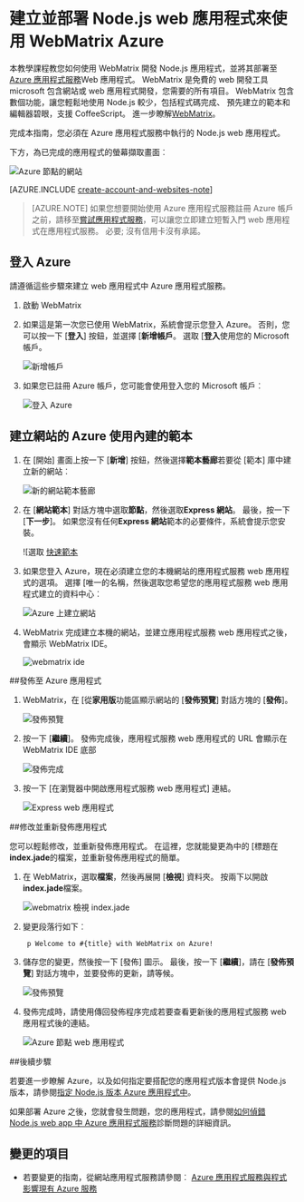 <properties 
    pageTitle="建立並部署 Node.js web 應用程式來使用 WebMatrix Azure" 
    description="此教學課程會指導您如何使用 WebMatrix 開發 Node.js 應用程式，並將其部署到 Azure 應用程式服務 Web 應用程式。" 
    services="app-service\web" 
    documentationCenter="nodejs" 
    authors="rmcmurray" 
    manager="wpickett" 
    editor=""/>

<tags 
    ms.service="app-service-web" 
    ms.workload="web" 
    ms.tgt_pltfrm="na" 
    ms.devlang="nodejs" 
    ms.topic="article" 
    ms.date="08/11/2016"
    ms.author="robmcm"/>


# <a name="build-and-deploy-a-nodejs-web-app-to-azure-using-webmatrix"></a>建立並部署 Node.js web 應用程式來使用 WebMatrix Azure

本教學課程教您如何使用 WebMatrix 開發 Node.js 應用程式，並將其部署至[Azure 應用程式服務](http://go.microsoft.com/fwlink/?LinkId=529714)Web 應用程式。 WebMatrix 是免費的 web 開發工具 microsoft 包含網站或 web 應用程式開發，您需要的所有項目。 WebMatrix 包含數個功能，讓您輕鬆地使用 Node.js 較少，包括程式碼完成、 預先建立的範本和編輯器碧眼，支援 CoffeeScript。 進一步瞭解[WebMatrix](https://www.microsoft.com/web/webmatrix/)。

完成本指南，您必須在 Azure 應用程式服務中執行的 Node.js web 應用程式。
 
下方，為已完成的應用程式的螢幕擷取畫面︰

![Azure 節點的網站][webmatrix-node-completed]

[AZURE.INCLUDE [create-account-and-websites-note](../../includes/create-account-and-websites-note.md)]

>[AZURE.NOTE] 如果您想要開始使用 Azure 應用程式服務註冊 Azure 帳戶之前，請移至[嘗試應用程式服務](http://go.microsoft.com/fwlink/?LinkId=523751)，可以讓您立即建立短暫入門 web 應用程式在應用程式服務。 必要; 沒有信用卡沒有承諾。

## <a name="sign-into-azure"></a>登入 Azure

請遵循這些步驟來建立 web 應用程式中 Azure 應用程式服務。

1. 啟動 WebMatrix
2. 如果這是第一次您已使用 WebMatrix，系統會提示您登入 Azure。  否則，您可以按一下 [**登入**] 按鈕，並選擇 [**新增帳戶**。  選取 [**登入**使用您的 Microsoft 帳戶。

    ![新增帳戶][addaccount]

3. 如果您已註冊 Azure 帳戶，您可能會使用登入您的 Microsoft 帳戶︰

    ![登入 Azure][signin]  


## <a name="create-a-site-using-a-built-in-template-for-azure"></a>建立網站的 Azure 使用內建的範本

1. 在 [開始] 畫面上按一下 [**新增**] 按鈕，然後選擇**範本藝廊**若要從 [範本] 庫中建立新的網站︰

    ![新的網站範本藝廊][sitefromtemplate]

2. 在 [**網站範本**] 對話方塊中選取**節點**，然後選取**Express 網站**。 最後，按一下 [**下一步**]。 如果您沒有任何**Express 網站**範本的必要條件，系統會提示您安裝。

    ![選取 [快速範本][webmatrix-templates]

3. 如果您登入 Azure，現在必須建立您的本機網站的應用程式服務 web 應用程式的選項。  選擇 [唯一的名稱，然後選取您希望您的應用程式服務 web 應用程式建立的資料中心︰ 

    ![Azure 上建立網站][nodesitefromtemplateazure]
    
4. WebMatrix 完成建立本機的網站，並建立應用程式服務 web 應用程式之後，會顯示 WebMatrix IDE。

    ![webmatrix ide][webmatrix-ide]

##<a name="publish-your-application-to-azure"></a>發佈至 Azure 應用程式

1. WebMatrix，在 [從**家用版**功能區顯示網站的 [**發佈預覽**] 對話方塊的 [**發佈**]。

    ![發佈預覽][webmatrix-node-publishpreview]

2. 按一下 [**繼續**]。 發佈完成後，應用程式服務 web 應用程式的 URL 會顯示在 WebMatrix IDE 底部

    ![發佈完成][webmatrix-publish-complete]

3. 按一下 [在瀏覽器中開啟應用程式服務 web 應用程式] 連結。

    ![Express web 應用程式][webmatrix-node-express-site]

##<a name="modify-and-republish-your-application"></a>修改並重新發佈應用程式

您可以輕鬆修改，並重新發佈應用程式。 在這裡，您就能變更為中的 [標題在**index.jade**的檔案，並重新發佈應用程式的簡單。

1. 在 WebMatrix，選取**檔案**，然後再展開 [**檢視**] 資料夾。 按兩下以開啟**index.jade**檔案。

    ![webmatrix 檢視 index.jade][webmatrix-modify-index]

2. 變更段落行如下︰

        p Welcome to #{title} with WebMatrix on Azure!

3. 儲存您的變更，然後按一下 [發佈] 圖示。 最後，按一下 [**繼續**]，請在 [**發佈預覽**] 對話方塊中，並要發佈的更新，請等候。

    ![發佈預覽][webmatrix-republish]

4. 發佈完成時，請使用傳回發佈程序完成若要查看更新後的應用程式服務 web 應用程式後的連結。

    ![Azure 節點 web 應用程式][webmatrix-node-completed]

##<a name="next-steps"></a>後續步驟

若要進一步瞭解 Azure，以及如何指定要搭配您的應用程式版本會提供 Node.js 版本，請參閱[指定 Node.js 版本 Azure 應用程式中](../nodejs-specify-node-version-azure-apps.md)。

如果部署 Azure 之後，您就會發生問題，您的應用程式，請參閱[如何偵錯 Node.js web app 中 Azure 應用程式服務](web-sites-nodejs-debug.md)診斷問題的詳細資訊。

## <a name="whats-changed"></a>變更的項目
* 若要變更的指南，從網站應用程式服務請參閱︰ [Azure 應用程式服務與程式影響現有 Azure 服務](http://go.microsoft.com/fwlink/?LinkId=529714)

[WebMatrix WebSite]: http://www.microsoft.com/click/services/Redirect2.ashx?CR_CC=200106398
[WebMatrix for Azure]: http://go.microsoft.com/fwlink/?LinkID=253622&clcid=0x409

[webmatrix-node-completed]: ./media/web-sites-nodejs-use-webmatrix/webmatrix-node-complete.png
[webmatrix-templates]: ./media/web-sites-nodejs-use-webmatrix/webmatrix-templates.png

[webmatrix-node-publishpreview]: ./media/web-sites-nodejs-use-webmatrix/webmatrix-publishpreview.png

[webmatrix-ide]: ./media/web-sites-nodejs-use-webmatrix/webmatrix-ide.png
[webmatrix-publish-complete]: ./media/web-sites-nodejs-use-webmatrix/webmatrix-publish-complete.png
[webmatrix-node-express-site]: ./media/web-sites-nodejs-use-webmatrix/webmatrix-express-webiste.png
[webmatrix-modify-index]: ./media/web-sites-nodejs-use-webmatrix/webmatrix-node-edit.png
[webmatrix-republish]: ./media/web-sites-nodejs-use-webmatrix/webmatrix-republish.png
[addaccount]: ./media/web-sites-nodejs-use-webmatrix/webmatrix-add-account.png
[signin]: ./media/web-sites-nodejs-use-webmatrix/webmatrix-sign-in.png
[sitefromtemplate]: ./media/web-sites-nodejs-use-webmatrix/webmatrix-site-from-template.png
[nodesitefromtemplateazure]: ./media/web-sites-nodejs-use-webmatrix/webmatrix-node-site-azure.png
 